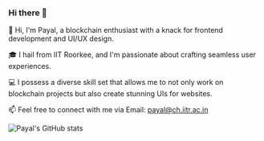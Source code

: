 ### Hi there 👋


👋 Hi, I'm Payal, a blockchain enthusiast with a knack for frontend development and UI/UX design.

🎓 I hail from IIT Roorkee, and I'm passionate about crafting seamless user experiences.

💻 I possess a diverse skill set that allows me to not only work on blockchain projects but also create stunning UIs for websites.

📫 Feel free to connect with me via Email: payal@ch.iitr.ac.in

![Payal's GitHub stats](https://github-readme-stats.vercel.app/api?username=payalkanyan&show_icons=true&theme=nightowl)
